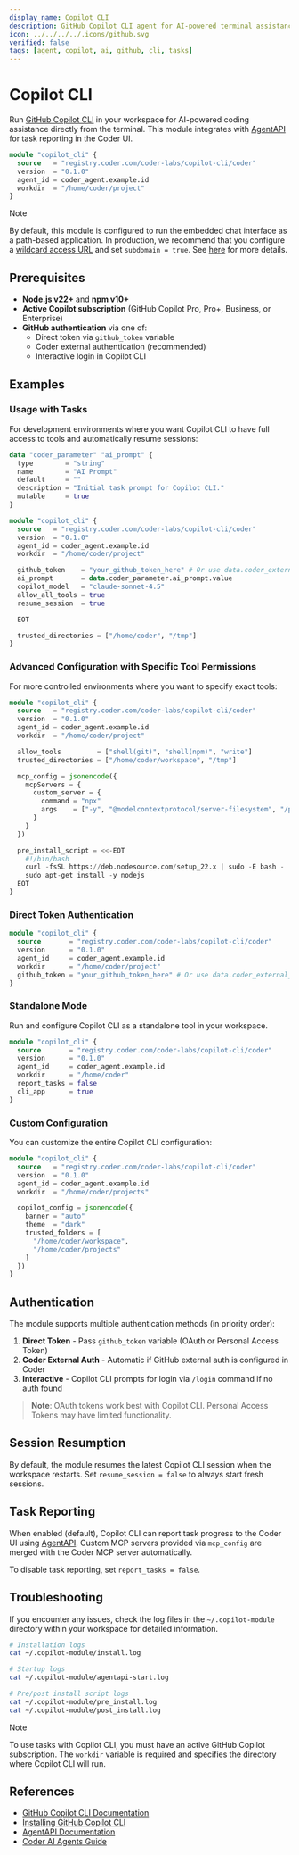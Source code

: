 ```yaml
---
display_name: Copilot CLI
description: GitHub Copilot CLI agent for AI-powered terminal assistance
icon: ../../../../.icons/github.svg
verified: false
tags: [agent, copilot, ai, github, cli, tasks]
---
```


# Copilot CLI

Run [GitHub Copilot CLI](https://docs.github.com/copilot/concepts/agents/about-copilot-cli) in your workspace for AI-powered coding assistance directly from the terminal. This module integrates with [AgentAPI](https://github.com/coder/agentapi) for task reporting in the Coder UI.

```tf
module "copilot_cli" {
  source   = "registry.coder.com/coder-labs/copilot-cli/coder"
  version  = "0.1.0"
  agent_id = coder_agent.example.id
  workdir  = "/home/coder/project"
}
```

> [!NOTE]
> By default, this module is configured to run the embedded chat interface as a path-based application. In production, we recommend that you configure a [wildcard access URL](https://coder.com/docs/admin/setup#wildcard-access-url) and set `subdomain = true`. See [here](https://coder.com/docs/tutorials/best-practices/security-best-practices#disable-path-based-apps) for more details.

## Prerequisites

- **Node.js v22+** and **npm v10+**
- **Active Copilot subscription** (GitHub Copilot Pro, Pro+, Business, or Enterprise)
- **GitHub authentication** via one of:
  - Direct token via `github_token` variable
  - Coder external authentication (recommended)
  - Interactive login in Copilot CLI

## Examples

### Usage with Tasks

For development environments where you want Copilot CLI to have full access to tools and automatically resume sessions:

```tf
data "coder_parameter" "ai_prompt" {
  type        = "string"
  name        = "AI Prompt"
  default     = ""
  description = "Initial task prompt for Copilot CLI."
  mutable     = true
}

module "copilot_cli" {
  source   = "registry.coder.com/coder-labs/copilot-cli/coder"
  version  = "0.1.0"
  agent_id = coder_agent.example.id
  workdir  = "/home/coder/project"

  github_token    = "your_github_token_here" # Or use data.coder_external_auth.github.access_token
  ai_prompt       = data.coder_parameter.ai_prompt.value
  copilot_model   = "claude-sonnet-4.5"
  allow_all_tools = true
  resume_session  = true

  EOT

  trusted_directories = ["/home/coder", "/tmp"]
}
```

### Advanced Configuration with Specific Tool Permissions

For more controlled environments where you want to specify exact tools:

```tf
module "copilot_cli" {
  source   = "registry.coder.com/coder-labs/copilot-cli/coder"
  version  = "0.1.0"
  agent_id = coder_agent.example.id
  workdir  = "/home/coder/project"

  allow_tools         = ["shell(git)", "shell(npm)", "write"]
  trusted_directories = ["/home/coder/workspace", "/tmp"]

  mcp_config = jsonencode({
    mcpServers = {
      custom_server = {
        command = "npx"
        args    = ["-y", "@modelcontextprotocol/server-filesystem", "/path/to/allowed/files"]
      }
    }
  })

  pre_install_script = <<-EOT
    #!/bin/bash
    curl -fsSL https://deb.nodesource.com/setup_22.x | sudo -E bash -
    sudo apt-get install -y nodejs
  EOT
}
```

### Direct Token Authentication

```tf
module "copilot_cli" {
  source       = "registry.coder.com/coder-labs/copilot-cli/coder"
  version      = "0.1.0"
  agent_id     = coder_agent.example.id
  workdir      = "/home/coder/project"
  github_token = "your_github_token_here" # Or use data.coder_external_auth.github.access_token
}
```

### Standalone Mode

Run and configure Copilot CLI as a standalone tool in your workspace.

```tf
module "copilot_cli" {
  source       = "registry.coder.com/coder-labs/copilot-cli/coder"
  version      = "0.1.0"
  agent_id     = coder_agent.example.id
  workdir      = "/home/coder"
  report_tasks = false
  cli_app      = true
}
```

### Custom Configuration

You can customize the entire Copilot CLI configuration:

```tf
module "copilot_cli" {
  source   = "registry.coder.com/coder-labs/copilot-cli/coder"
  version  = "0.1.0"
  agent_id = coder_agent.example.id
  workdir  = "/home/coder/projects"

  copilot_config = jsonencode({
    banner = "auto"
    theme  = "dark"
    trusted_folders = [
      "/home/coder/workspace",
      "/home/coder/projects"
    ]
  })
}
```

## Authentication

The module supports multiple authentication methods (in priority order):

1. **Direct Token** - Pass `github_token` variable (OAuth or Personal Access Token)
2. **Coder External Auth** - Automatic if GitHub external auth is configured in Coder
3. **Interactive** - Copilot CLI prompts for login via `/login` command if no auth found

> **Note**: OAuth tokens work best with Copilot CLI. Personal Access Tokens may have limited functionality.

## Session Resumption

By default, the module resumes the latest Copilot CLI session when the workspace restarts. Set `resume_session = false` to always start fresh sessions.

## Task Reporting

When enabled (default), Copilot CLI can report task progress to the Coder UI using [AgentAPI](https://github.com/coder/agentapi). Custom MCP servers provided via `mcp_config` are merged with the Coder MCP server automatically.

To disable task reporting, set `report_tasks = false`.

## Troubleshooting

If you encounter any issues, check the log files in the `~/.copilot-module` directory within your workspace for detailed information.

```bash
# Installation logs
cat ~/.copilot-module/install.log

# Startup logs
cat ~/.copilot-module/agentapi-start.log

# Pre/post install script logs
cat ~/.copilot-module/pre_install.log
cat ~/.copilot-module/post_install.log
```

> [!NOTE]
> To use tasks with Copilot CLI, you must have an active GitHub Copilot subscription.
> The `workdir` variable is required and specifies the directory where Copilot CLI will run.

## References

- [GitHub Copilot CLI Documentation](https://docs.github.com/en/copilot/concepts/agents/about-copilot-cli)
- [Installing GitHub Copilot CLI](https://docs.github.com/en/copilot/how-tos/set-up/install-copilot-cli)
- [AgentAPI Documentation](https://github.com/coder/agentapi)
- [Coder AI Agents Guide](https://coder.com/docs/tutorials/ai-agents)
